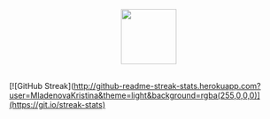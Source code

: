 <div id="header" align="center">
  <img src="https://media.giphy.com/media/M9gbBd9nbDrOTu1Mqx/giphy.gif](https://media.giphy.com/media/7Z49eulwv4aGY35RaD/giphy.gif](https://i.giphy.com/media/7Z49eulwv4aGY35RaD/giphy.webp" width="100"/>
<br><br></div>

  
[![GitHub Streak](http://github-readme-streak-stats.herokuapp.com?user=MladenovaKristina&theme=light&background=rgba(255,0,0,0)](https://git.io/streak-stats)

